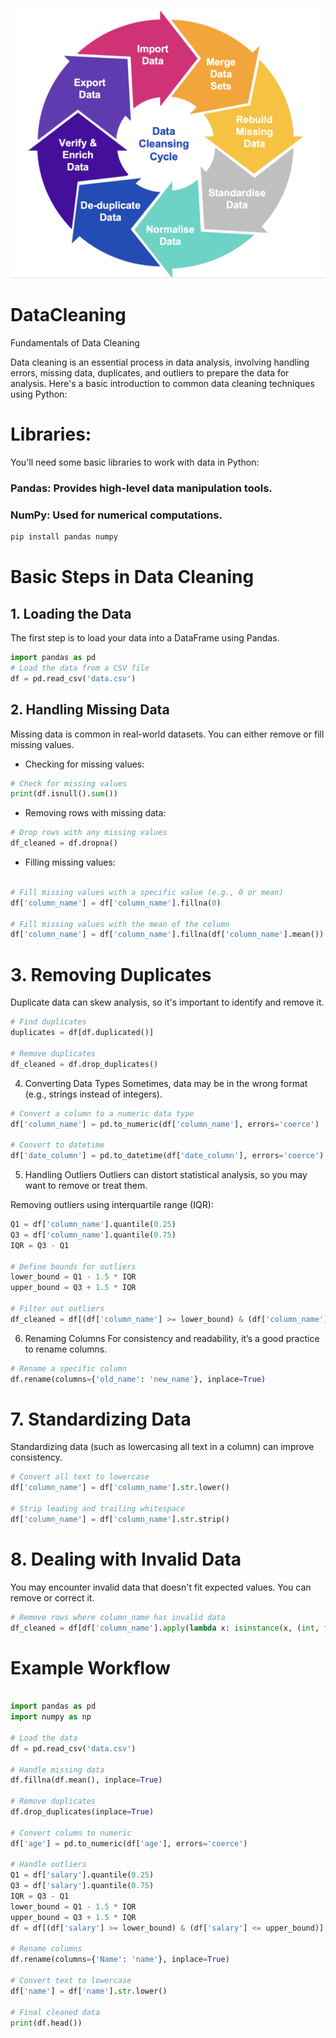 ![DataCleaning](DataCleaning.png)

# DataCleaning
Fundamentals of Data Cleaning

Data cleaning is an essential process in data analysis, involving handling errors, missing data, duplicates, and outliers to prepare the data for analysis. Here's a basic introduction to common data cleaning techniques using Python:

# Libraries:
You'll need some basic libraries to work with data in Python:

### Pandas: Provides high-level data manipulation tools.
### NumPy: Used for numerical computations.

```bash
pip install pandas numpy
```

# Basic Steps in Data Cleaning
## 1. Loading the Data
The first step is to load your data into a DataFrame using Pandas.

```python
import pandas as pd
# Load the data from a CSV file
df = pd.read_csv('data.csv')
```

## 2. Handling Missing Data
Missing data is common in real-world datasets. You can either remove or fill missing values.

- Checking for missing values:
```python
# Check for missing values
print(df.isnull().sum())
```
- Removing rows with missing data:
```python
# Drop rows with any missing values
df_cleaned = df.dropna()
```

- Filling missing values:
```python

# Fill missing values with a specific value (e.g., 0 or mean)
df['column_name'] = df['column_name'].fillna(0)

# Fill missing values with the mean of the column
df['column_name'] = df['column_name'].fillna(df['column_name'].mean())
```

# 3. Removing Duplicates
Duplicate data can skew analysis, so it's important to identify and remove it.

```python
# Find duplicates
duplicates = df[df.duplicated()]

# Remove duplicates
df_cleaned = df.drop_duplicates()
```

4. Converting Data Types
Sometimes, data may be in the wrong format (e.g., strings instead of integers).

```python
# Convert a column to a numeric data type
df['column_name'] = pd.to_numeric(df['column_name'], errors='coerce')

# Convert to datetime
df['date_column'] = pd.to_datetime(df['date_column'], errors='coerce')
```

5. Handling Outliers
Outliers can distort statistical analysis, so you may want to remove or treat them.

Removing outliers using interquartile range (IQR):
```python
Q1 = df['column_name'].quantile(0.25)
Q3 = df['column_name'].quantile(0.75)
IQR = Q3 - Q1

# Define bounds for outliers
lower_bound = Q1 - 1.5 * IQR
upper_bound = Q3 + 1.5 * IQR

# Filter out outliers
df_cleaned = df[(df['column_name'] >= lower_bound) & (df['column_name'] <= upper_bound)]
```

6. Renaming Columns
For consistency and readability, it’s a good practice to rename columns.

```python
# Rename a specific column
df.rename(columns={'old_name': 'new_name'}, inplace=True)
```

# 7. Standardizing Data
Standardizing data (such as lowercasing all text in a column) can improve consistency.

```python
# Convert all text to lowercase
df['column_name'] = df['column_name'].str.lower()

# Strip leading and trailing whitespace
df['column_name'] = df['column_name'].str.strip()
```
# 8. Dealing with Invalid Data
You may encounter invalid data that doesn't fit expected values. You can remove or correct it.

```python
# Remove rows where column_name has invalid data
df_cleaned = df[df['column_name'].apply(lambda x: isinstance(x, (int, float)))]
```

# Example Workflow

```python

import pandas as pd
import numpy as np

# Load the data
df = pd.read_csv('data.csv')

# Handle missing data
df.fillna(df.mean(), inplace=True)

# Remove duplicates
df.drop_duplicates(inplace=True)

# Convert column to numeric
df['age'] = pd.to_numeric(df['age'], errors='coerce')

# Handle outliers
Q1 = df['salary'].quantile(0.25)
Q3 = df['salary'].quantile(0.75)
IQR = Q3 - Q1
lower_bound = Q1 - 1.5 * IQR
upper_bound = Q3 + 1.5 * IQR
df = df[(df['salary'] >= lower_bound) & (df['salary'] <= upper_bound)]

# Rename columns
df.rename(columns={'Name': 'name'}, inplace=True)

# Convert text to lowercase
df['name'] = df['name'].str.lower()

# Final cleaned data
print(df.head())
```
